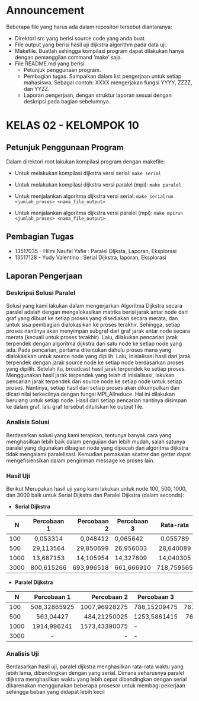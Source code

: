 # Announcement

Beberapa file yang harus ada dalam repositori tersebut diantaranya:
* Direktori src yang berisi source code yang anda buat.
* File output yang berisi hasil uji dijkstra algorithm pada data uji.
* Makefile. Buatlah sehingga kompilasi program dapat dilakukan hanya dengan pemanggilan command ’make’ saja.
* File README.md yang berisi:
    * Petunjuk penggunaan program.
    * Pembagian tugas. Sampaikan dalam list pengerjaan untuk setiap mahasiswa. Sebagai contoh: XXXX mengerjakan fungsi YYYY, ZZZZ, dan YYZZ.
    * Laporan pengerjaan, dengan struktur laporan sesuai dengan deskripsi pada bagian sebelumnya.

# KELAS 02 - KELOMPOK 10

## Petunjuk Penggunaan Program
Dalam direktori root lakukan kompilasi program dengan makefile:

* Untuk melakukan kompilasi dijkstra versi serial:
`make serial`

* Untuk melakukan kompilasi dijkstra versi paralel (mpi):
`make paralel`

* Untuk menjalankan algoritma dijkstra versi serial:
`make serialrun <jumlah_proses> <nama_file_output>`

* Untuk menjalankan algoritma dijkstra versi paralel (mpi):
`make mpirun <jumlah_proses> <nama_file_output>`

## Pembagian Tugas
* 13517035 - Hilmi Naufal Yafie : Paralel DIjksta, Laporan, Eksplorasi
* 13517128 - Yudy Valentino : Serial Dijkstra, laporan, Eksplorasi

## Laporan Pengerjaan
### Deskripsi Solusi Paralel

Solusi yang kami lakukan dalam mengerjarkan Algoritma Dijkstra secara paralel adalah
dengan mengalokasikan matriks berisi jarak antar node dari graf yang dibuat ke setiap 
proses yang disediakan secara merata, dan untuk sisa pembagian dialokasikan ke proses terakhir.
Sehingga, setiap proses nantinya akan menyimpan subgraf dari graf jarak antar node secara merata 
(kecuali untuk proses terakhir). Lalu, dilakukan pencarian jarak terpendek dengan algoritma 
dijkstra dari satu node ke setiap node yang ada. Pada pencarian, pertama ditentukan dahulu 
proses mana yang dialokasikan untuk source node yang dipilih. Lalu, inisialisasi hasil dari jarak 
terpendek dengan jarak source node ke setiap node berdasarkan proses yang dipilih. Setelah itu, 
broadcast hasil jarak terpendek ke setiap proses. Menggunakan hasil jarak terpendek yang telah di inisialisasi, 
lakukan pencarian jarak terpendek dari source node ke setiap node untuk setiap proses. Nantinya,
setiap hasil dari setiap proses akan dikumpulkan dan dicari nilai terkecilnya dengan fungsi
MPI_Allreduce. Hal ini dilakukan berulang untuk setiap node. Hasil dari setiap pencarian nantinya disimpan 
ke dalam graf, lalu graf tersebut dituliskan ke output file.


### Analisis Solusi
Berdasarkan solusi yang kami terapkan, tentunya banyak cara yang menghasilkan lebih baik dalam pengujian dan lebih mudah, 
salah satunya paralel yang digunakan dibagian node yang dipecah dan algoritma dijkstra tidak mengalami paralelisasi.
Kemudian pemakaian scatter dan getter dapat mengefisiensikan dalam pengiriman message ke proses lain.


### Hasil Uji
Berikut Merupakan hasil uji yang kami lakukan untuk node 100, 500, 1000, dan 3000 baik untuk Serial Dijkstra dan Paralel Dijkstra (dalam seconds):

* **Serial Dijkstra**

| N             | Percobaan 1   | Percobaan 2 | Percobaan 3 | Rata-rata           |
| ------------- |:-------------:| -----:| ------------- |:-------------:|
| 100      | 0,053314 | 0,048412 | 0,065642      | 0.055789 |
| 500      | 29,113564      |   29,850699 | 26,956003      | 28,640089 |
| 1000 | 13,687153      |    14,105954 | 14,327809      | 14,040305 |
| 3000      | 800,615266 | 693,996518 | 661,666910      | 718,759565 |


* **Paralel Dijkstra**

| N             | Percobaan 1   | Percobaan 2 | Percobaan 3 | Rata-rata           |
| ------------- |:-------------:| -----:| ------------- |:-------------:|
| 100      | 508,32865925   | 1007,96928275 | 786,15209475      | 767.483345583 |
| 500      | 563,04427      |   484,21250025 | 1253,5861415      | 766.94763725 |
| 1000     | 1914,996241    |    1573,43390075 | -      | - |
| 3000      | - | - | -      | - |



### Analisis Uji
Berdasarkan hasil uji, paralel dijkstra menghasilkan rata-rata waktu yang lebih lama, dibandingkan dengan yang serial.
Dimana seharusnya paralel dijkstra menghasilkan waktu yang lebih cepat dibandingkan dengan serial dikarenakan menggunakan beberapa prosesor untuk membagi pekerjaan sehingga beban yang didapat lebih kecil

